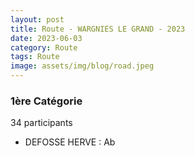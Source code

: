 ```yaml
---
layout: post
title: Route - WARGNIES LE GRAND - 2023
date: 2023-06-03
category: Route
tags: Route
image: assets/img/blog/road.jpeg
---
```


### 1ère Catégorie
34 participants
- DEFOSSE HERVE : Ab
